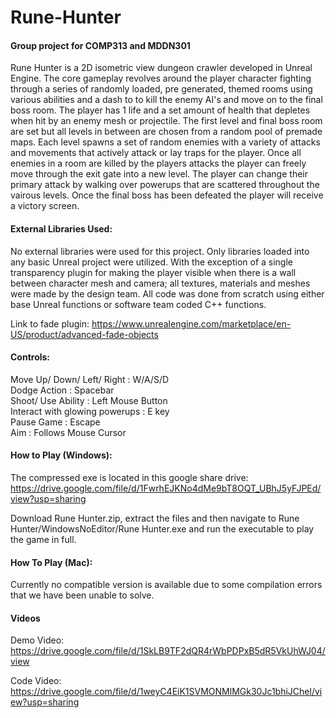 # Rune-Hunter

#### Group project for COMP313 and MDDN301

Rune Hunter is a 2D isometric view dungeon crawler developed in Unreal Engine. The core gameplay revolves around the player character fighting through a series of randomly loaded, pre generated, themed rooms using various abilities and a dash to to kill the enemy AI's and move on to the final boss room. The player has 1 life and a set amount of health that depletes when hit by an enemy mesh or projectile. The first level and final boss room are set but all levels in between are chosen from a random pool of premade maps. Each level spawns a set of random enemies with a variety of attacks and movements that actively attack or lay traps for the player. Once all enemies in a room are killed by the players attacks the player can freely move through the exit gate into a new level. The player can change their primary attack by walking over powerups that are scattered throughout the vairous levels. Once the final boss has been defeated the player will receive a victory screen.

#### External Libraries Used:

No external libraries were used for this project. Only libraries loaded into any basic Unreal project were utilized. With the exception of a single transparency plugin for making the player visible when there is a wall between character mesh and camera; all textures, materials and meshes were made by the design team. All code was done from scratch using either base Unreal functions or software team coded C++ functions.

Link to fade plugin: https://www.unrealengine.com/marketplace/en-US/product/advanced-fade-objects

#### Controls:

Move Up/ Down/ Left/ Right : W/A/S/D </br>
Dodge Action : Spacebar </br>
Shoot/ Use Ability : Left Mouse Button </br>
Interact with glowing powerups : E key </br>
Pause Game : Escape </br>
Aim : Follows Mouse Cursor

#### How to Play (Windows): 

The compressed exe is located in this google share drive: https://drive.google.com/file/d/1FwrhEJKNo4dMe9bT8OQT_UBhJ5yFJPEd/view?usp=sharing

Download Rune Hunter.zip, extract the files and then navigate to Rune Hunter/WindowsNoEditor/Rune Hunter.exe and run the executable to play the game in full.

#### How To Play (Mac):

Currently no compatible version is available due to some compilation errors that we have been unable to solve.

#### Videos

Demo Video: https://drive.google.com/file/d/1SkLB9TF2dQR4rWbPDPxB5dR5VkUhWJ04/view

Code Video: https://drive.google.com/file/d/1weyC4EiK1SVMONMlMGk30Jc1bhiJChel/view?usp=sharing

